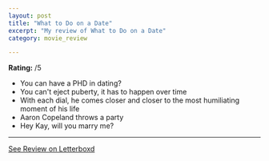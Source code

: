 ```yaml
---
layout: post
title: "What to Do on a Date"
excerpt: "My review of What to Do on a Date"
category: movie_review

---
```


**Rating:** /5

* You can have a PHD in dating?
* You can't eject puberty, it has to happen over time
* With each dial, he comes closer and closer to the most humiliating moment of his life
* Aaron Copeland throws a party
* Hey Kay, will you marry me?

<hr>

[See Review on Letterboxd](https://boxd.it/57Icxx)
